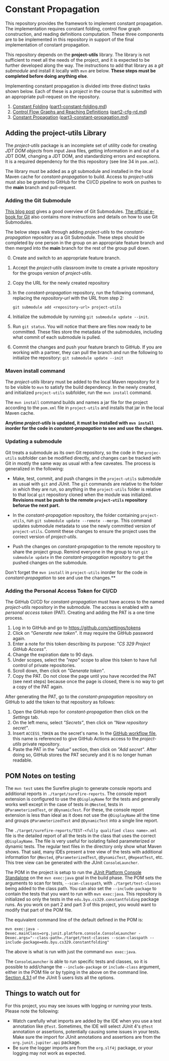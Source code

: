 # Constant Propagation

This repository provides the framework to implement constant propagation. The implementation requires constant folding, control flow graph construction, and reading definitions computation. These three components are to be implemented in this repository in support of the final implementation of constant propagation. 

This repository depends on the **project-utils** library. The library is not sufficient to meet all the needs of the project, and it is expected to be further developed along the way. The instructions to add that library as a *git submodule* and install it locally with `mvn` are below.  **These steps must be completed before doing anything else**.

Implementing constant propagation is divided into three distinct tasks shown below. Each of these is a *project* in the course that is submitted with an appropriate pull-request on the repository.

  1. [Constant Folding](part1-constant-folding.md) ([part1-constant-folding.md](part1-constant-folding.md))
  2. [Control Flow Graphs and Reaching Definitions](part2-cfg-rd.md) ([part2-cfg-rd.md](part2-cfg-rd.md))
  3. [Constant Propagation](part3-constant-propagation.md) ([part3-constant-propagation.md](part3-constant-propagation.md))

## Adding the project-utils Library

The *project-utils* package is an incomplete set of utility code for creating *JDT DOM objects* from input Java files, getting information in and out of a JDT DOM, changing a JDT DOM, and standardizing errors and exceptions. It is a required dependency for the this repository (see line 34 in `pom.xml`).

The library must be added as a git submodule and installed in the local Maven cache for *constant-propagation* to build. Access to *project-utils* must also be granted to GitHub for the CI/CD pipeline to work on pushes to the **main** branch and pull-request.  

### Adding the Git Submodule

[This blog post](https://github.blog/2016-02-01-working-with-submodules/) gives a good overview of Git Submodules. [The official e-book for Git](https://git-scm.com/book/en/v2/Git-Tools-Submodules) also contains more instructions and details on how to use Git Submodules.

The below steps walk through adding *project-utils* to the *constant-propagation* repository as a Git Submodule. These steps should be completed by one person in the group on an appropriate feature branch and then merged into the **main** branch for the rest of the group pull down.

  0. Create and switch to an appropriate feature branch.
  1. Accept the *project-utils* classroom invite to create a private repository for the groups version of *project-utils*.
  2. Copy the URL for the newly created repository 
  3. In the *constant-propagation* repository, run the following command, replacing the *repository-url* with the URL from step 2:

      `git submodule add <repository-url> project-utils`

  3. Initialize the submodule by running `git submodule update --init`.
  4. Run `git status`. You will notice that there are files now ready to be committed. These files store the metadata of the submodules, including what commit of each submodule is pulled.
  5. Commit the changes and push your feature branch to GitHub. If you are working with a partner, they can pull the branch and run the following to initialize the repository: `git submodule update --init`

### Maven install command

The *project-utils* library must be added to the local Maven repository for it to be visible to `mvn` to satisfy the build dependency. In the newly created, and initialized `project-utils` subfolder, run the `mvn install` command.

The `mvn install` command builds and names a jar file for the project according to the `pom.xml` file in `project-utils` and installs that jar in the local Maven cache. 

**Anytime *project-utils* is updated, it must be installed with `mvn install` inorder for the code in *constant-propagation* to see and use the changes.** 

### Updating a submodule

Git treats a submodule as its own Git repository, so the code in the `projec-utils` subfolder can be modified directly, and changes can be tracked with Git in mostly the same way as usual with a few caveates. The process is generalized in the following:

  * Make, test, commit, and push changes in the `project-utils` submodule as usual with `git` and JUnit. The `git` commands are relative to the folder in which they are run, so anything in the `project-utils` folder is relative to that local `git` repository cloned when the module was initialized. **Revisions must be push to the remote `project-utils` repository beforue the next part.**
  
  * In the *constant-propagation* repository, the folder containing `project-utils`, run  `git submodule update --remote --merge`. This command updates submodule metadata to use the newly committed version of `project-utils`. Commit these changes to ensure the project uses the correct version of *project-utils*. 

  * Push the changes on *constant-propagation* to the remote repository to share the project group. Remind everyone in the group to run `git submodule update` in the *constant-propagation* repository to get the pushed changes on the submodule.

Don't forget the `mvn install` in `project-utils` inorder for the code in *constant-propagation* to see and use the changes.**   

### Adding the Personal Access Token for CI/CD

The GitHub CI/CD for *constant-propagation* must have access to the named *project-utils* repository in the submodule. The access is enabled with a *personal access token* (PAT). Creating and adding the PAT is a one time process.

1. Log in to GitHub and go to https://github.com/settings/tokens
2. Click on *"Generate new token"*. It may require the GitHub password again.
3. Enter a note for this token describing its purpose: *"CS 329 Project GitHub Access"*.
4. Change the expiration date to 90 days.
5. Under scopes, select the *"repo"* scope to allow this token to have full control of private repositories.
6. Scroll down, then click on *"Generate token"*.
7. Copy the PAT. Do not close the page until you have recorded the PAT (see next steps) because once the page is closed, there is no way to get a copy of the PAT again.

After generating the PAT, go to the *constant-propagation* repository on GitHub to add the token to that repository as follows:

1. Open the GitHub repo for *constant-propagation* then click on the *Settings* tab.
2. On the left menu, select *"Secrets"*, then click on *"New repository secret"*.
3. Insert `ACCESS_TOKEN` as the secret's name. In the [GitHub workflow file](.github/workflows/maven.yml), this name is referenced to give GitHub Actions access to the *project-utils* private repository.
4. Paste the PAT in the *"value"* section, then click on *"Add secret"*. After doing so, GitHub stores the PAT securely and it is no longer human readable.

## POM Notes on testing

The `mvn test` uses the Surefire plugin to generate console reports and additional reports in `./target/surefire-reports`. The console report extension is configured to use the `@DisplayName` for the tests and generally works well except in the case of tests in `@Nested`, tests in `@ParameterizedTest`, or `@DynamicTest`. For these, the console report extension is less than ideal as it does not use the `@DisplayName` all the time and groups `@ParameterizedTest` and `@DynamicTest` into a single line report.

The `./target/surefire-reports/TEST-<fully qualified class name>.xml` file is the detailed report of all the tests in the class that uses the correct `@DisplayName`. The file is very useful for isolating failed parameterized or dynamic tests. The regular text files in the directory only show what Maven shows. That said, many IDEs present a tree view of the tests with additional information for `@Nested`, `@ParameterizedTest`, `@DynamicTest`, `@RepeatTest`, etc. This tree view can be generated with the JUnit `ConsoleLauncher`.

The POM in the project is setup to run the [JUnit Platform Console Standalone](https://mvnrepository.com/artifact/org.junit.platform/junit-platform-console-standalone) on the `mvn exec:java` goal in the build phase. The POM sets the arguments to scan for tests, `--scan-classpath`, with `./target/test-classes` being added to the class path. You can also set the `--include-package` to contain the tests that you want to run with `mvn exec:java`. This repository is initialized so only the tests in the `edu.byu.cs329.constantfolding` package runs. As you work on part 2 and part 3 of this project, you would want to modify that part of the POM file.

The equivalent command line of the default defined in the POM is:

`mvn exec:java -Dexec.mainClass=org.junit.platform.console.ConsoleLauncher -Dexec.args="--class-path=./target/test-classes --scan-classpath --include-package=edu.byu.cs329.constantfolding"`

The above is what is run with just the command `mvn exec:java`.

The `ConsoleLauncher` is able to run specific tests and classes, so it is possible to add/change the `--include-package` or `include-class` argument, either in the POM file or by typing in the above on the command line. [Section 4.3.1](https://junit.org/junit5/docs/current/user-guide/#running-tests-console-launcher) of the JUnit 5 users lists all the options.

## Things to watch out for

For this project, you may see issues with logging or running your tests. Please note the following:

* Watch carefully what imports are added by the IDE when you use a test annotation like `@Test`. Sometimes, the IDE will select JUnit 4's `@Test` annotation or assertions, potentially causing some issues in your tests. Make sure the import for JUnit annotations and assertions are from the `org.junit.jupiter.api` package.
* Be sure the logger imports are from the `org.slf4j` package, or your logging may not work as expected.
